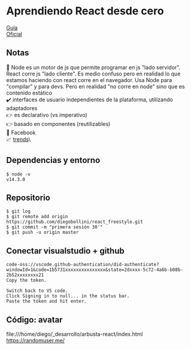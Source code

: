# Aprendiendo React desde cero
[Guía](https://www.youtube.com/watch?v=T_j60n1zgu0&feature=youtu.be)\
[Oficial](https://es.reactjs.org/)

## Notas
🤔 Node es un motor de js que permite programar en js "lado servidor". React corre js "lado cliente". Es medio confuso pero en realidad lo que  estamos haciendo con react corre en el navegador. Usa Node para "compilar" y para devs. Pero en realidad "no corre en node" sino que es contenido estático\
✔️ interfaces de usuario independientes de la plataforma, utilizando adaptadores\
👉 es declarativo (vs imperativo)\
👉 basado en componentes (reutilizables)\
👻 Facebook\
📈 [trends](https://www.npmtrends.com/angular-vs-react-vs-vue)\

## Dependencias y entorno
```
$ node -v
v14.3.0
```

## Repositorio
```
$ git log
$ git remote add origin https://github.com/diegobollini/react_freestyle.git
$ git commit -m "primera sesión 30'"
$ git push -u origin master
```

## Conectar visualstudio + github
```
code-oss://vscode.github-authentication/did-authenticate?windowId=1&code=1b5731xxxxxxxxxxxxxxx&state=2dxxxx-5c72-4a6b-b08b-2b52xxxxxxxx21
Copy the token.

Switch back to VS code.
Click Signing in to null... in the status bar.
Paste the token and hit enter.
```

## Código: avatar
file:///home/diego/_desarrollo/arbusta-react/index.html
https://randomuser.me/



